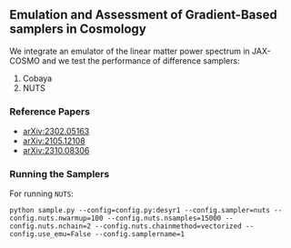 ## Emulation and Assessment of Gradient-Based samplers in Cosmology
We integrate an emulator of the linear matter power spectrum in JAX-COSMO and we test the performance of difference samplers:
1. Cobaya
2. NUTS

### Reference Papers
- [arXiv:2302.05163](https://arxiv.org/abs/2302.05163)
- [arXiv:2105.12108](https://arxiv.org/abs/2105.12108)
- [arXiv:2310.08306](https://arxiv.org/abs/2310.08306)

### Running the Samplers

For running `NUTS`:

```
python sample.py --config=config.py:desyr1 --config.sampler=nuts --config.nuts.nwarmup=100 --config.nuts.nsamples=15000 --config.nuts.nchain=2 --config.nuts.chainmethod=vectorized --config.use_emu=False --config.samplername=1
```
